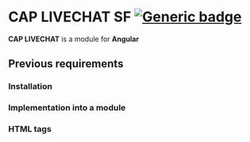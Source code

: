 # CAP LIVECHAT SF [![Generic badge](https://img.shields.io/badge/CAP-Active-<COLOR>.svg)](https://shields.io/)

**CAP LIVECHAT** is a module for **Angular**

## **Previous requirements**

### Installation

### **Implementation into a module**

### **HTML tags**